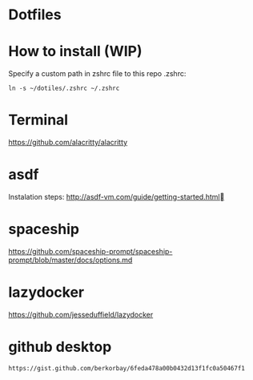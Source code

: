 # Dotfiles

# How to install (WIP)

Specify a custom path in zshrc file to this repo .zshrc:

`ln -s ~/dotiles/.zshrc ~/.zshrc`

# Terminal
https://github.com/alacritty/alacritty

# asdf

Instalation steps:
http://asdf-vm.com/guide/getting-started.html

# spaceship

https://github.com/spaceship-prompt/spaceship-prompt/blob/master/docs/options.md

# lazydocker

https://github.com/jesseduffield/lazydocker

# github desktop

`https://gist.github.com/berkorbay/6feda478a00b0432d13f1fc0a50467f1`
